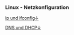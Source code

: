 ### Linux - Netzkonfiguration

[ip und ifconfig&darr;](/kapitel-6-einbindung-ins-netzwerk/linux-netzkonfiguration/ip-und-ifconfig.md)

[DNS und DHCP&darr;](/kapitel-6-einbindung-ins-netzwerk/linux-netzkonfiguration/dns-und-dhcp.md)

